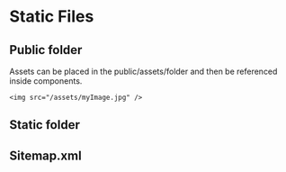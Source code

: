 # Static Files

## Public folder

Assets can be placed in the public/assets/folder and then be referenced inside components.

`<img src="/assets/myImage.jpg" />`

## Static folder
## Sitemap.xml
